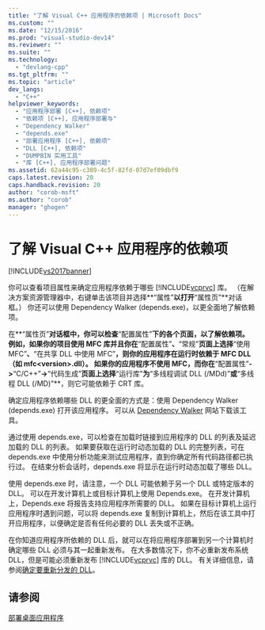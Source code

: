 ```yaml
---
title: "了解 Visual C++ 应用程序的依赖项 | Microsoft Docs"
ms.custom: ""
ms.date: "12/15/2016"
ms.prod: "visual-studio-dev14"
ms.reviewer: ""
ms.suite: ""
ms.technology: 
  - "devlang-cpp"
ms.tgt_pltfrm: ""
ms.topic: "article"
dev_langs: 
  - "C++"
helpviewer_keywords: 
  - "应用程序部署 [C++], 依赖项"
  - "依赖项 [C++], 应用程序部署与"
  - "Dependency Walker"
  - "depends.exe"
  - "部署应用程序 [C++], 依赖项"
  - "DLL [C++], 依赖项"
  - "DUMPBIN 实用工具"
  - "库 [C++], 应用程序部署问题"
ms.assetid: 62a44c95-c389-4c5f-82fd-07d7ef09dbf9
caps.latest.revision: 20
caps.handback.revision: 20
author: "corob-msft"
ms.author: "corob"
manager: "ghogen"
---
```

# 了解 Visual C++ 应用程序的依赖项
[!INCLUDE[vs2017banner](../assembler/inline/includes/vs2017banner.md)]

你可以查看项目属性来确定应用程序依赖于哪些 [!INCLUDE[vcprvc](../build/includes/vcprvc_md.md)] 库。  （在解决方案资源管理器中，右键单击该项目并选择**“属性”**以打开**“属性页”**对话框。） 你还可以使用 Dependency Walker \(depends.exe\)，以更全面地了解依赖项。  
  
 在**“属性页”**对话框中，你可以检查**“配置属性”**下的各个页面，以了解依赖项。  例如，如果你的项目使用 MFC 库并且你在**“配置属性”**、**“常规”**页面上选择**“使用 MFC”**、**“在共享 DLL 中使用 MFC”**，则你的应用程序在运行时依赖于 MFC DLL（如 mfc\<version\>.dll）。  如果你的应用程序不使用 MFC，而你在**“配置属性”**\-\>**“C\/C\+\+”**\-\>**“代码生成”**页面上选择**“运行库”**为**“多线程调试 DLL \(\/MDd\)”**或**“多线程 DLL \(\/MD\)”**，则它可能依赖于 CRT 库。  
  
 确定应用程序依赖哪些 DLL 的更全面的方式是：使用 Dependency Walker \(depends.exe\) 打开该应用程序。  可以从 [Dependency Walker](http://go.microsoft.com/fwlink/p/?LinkId=132640) 网站下载该工具。  
  
 通过使用 depends.exe，可以检查在加载时链接到应用程序的 DLL 的列表及延迟加载的 DLL 的列表。  如果要获取在运行时动态加载的 DLL 的完整列表，可在 depends.exe 中使用分析功能来测试应用程序，直到你确定所有代码路径都已执行过。  在结束分析会话时，depends.exe 将显示在运行时动态加载了哪些 DLL。  
  
 使用 depends.exe 时，请注意，一个 DLL 可能依赖于另一个 DLL 或特定版本的 DLL。  可以在开发计算机上或目标计算机上使用 Depends.exe。  在开发计算机上，Depends.exe 将报告支持应用程序所需要的 DLL。  如果在目标计算机上运行应用程序时遇到问题，可以将 depends.exe 复制到计算机上，然后在该工具中打开应用程序，以便确定是否有任何必要的 DLL 丢失或不正确。  
  
 在你知道应用程序所依赖的 DLL 后，就可以在将应用程序部署到另一个计算机时确定哪些 DLL 必须与其一起重新发布。  在大多数情况下，你不必重新发布系统 DLL，但是可能必须重新发布 [!INCLUDE[vcprvc](../build/includes/vcprvc_md.md)] 库的 DLL。  有关详细信息，请参阅[确定要重新分发的 DLL](../ide/determining-which-dlls-to-redistribute.md)。  
  
## 请参阅  
 [部署桌面应用程序](../ide/deploying-native-desktop-applications-visual-cpp.md)
